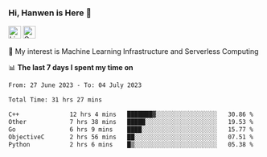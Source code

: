 ### Hi, Hanwen is Here 👋
<p>
	<a href="https://www.linkedin.com/in/liu-hanwen/"><img src="https://img.shields.io/badge/@hanwen-0A66C2?style=flat&logo=LinkedIn&logoColor=white" alt="Linkedin"  height="25px"/></a> 
	<a href="https://scholar.google.com/citations?user=HDF0su0AAAAJ"><img src="https://img.shields.io/badge/scholar-4385FE.svg?&style=plastic&logo=google-scholar&logoColor=white" alt="Google Scholar" height="25px"> </a>
</p>
🌱 My interest is Machine Learning Infrastructure and Serverless Computing

📊 **The last 7 days I spent my time on** 
<!--START_SECTION:waka-->

```txt
From: 27 June 2023 - To: 04 July 2023

Total Time: 31 hrs 27 mins

C++              12 hrs 4 mins   ███████▓░░░░░░░░░░░░░░░░░   30.86 %
Other            7 hrs 38 mins   █████░░░░░░░░░░░░░░░░░░░░   19.53 %
Go               6 hrs 9 mins    ████░░░░░░░░░░░░░░░░░░░░░   15.77 %
ObjectiveC       2 hrs 56 mins   ██░░░░░░░░░░░░░░░░░░░░░░░   07.51 %
Python           2 hrs 6 mins    █▒░░░░░░░░░░░░░░░░░░░░░░░   05.38 %
```

<!--END_SECTION:waka-->


<!--
**david990917/david990917** is a ✨ _special_ ✨ repository because its `README.md` (this file) appears on your GitHub profile.

Here are some ideas to get you started:

- 🔭 I’m currently working on ...
- 🌱 I’m currently learning ...
- 👯 I’m looking to collaborate on ...
- 🤔 I’m looking for help with ...
- 💬 Ask me about ...
- 📫 How to reach me: ...
- 😄 Pronouns: ...
- ⚡ Fun fact: ...
-->
